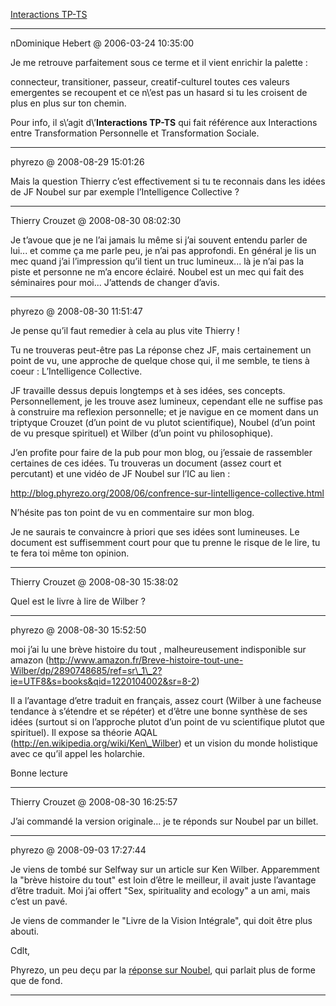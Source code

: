 [Interactions TP-TS](../../../2006/3/interactions-tp-ts.md)

---
nDominique Hebert @ 2006-03-24 10:35:00

Je me retrouve parfaitement sous ce terme et il vient enrichir la palette :

connecteur, transitioner, passeur, creatif-culturel toutes ces valeurs emergentes se recoupent et ce n\’est pas un hasard si tu les croisent de plus en plus sur ton chemin.

Pour info, il s\’agit d\’**Interactions TP-TS** qui fait référence aux Interactions entre Transformation Personnelle et Transformation Sociale.

---

phyrezo @ 2008-08-29 15:01:26

Mais la question Thierry c’est effectivement si tu te reconnais dans les idées de JF Noubel sur par exemple l’Intelligence Collective ?

---

Thierry Crouzet @ 2008-08-30 08:02:30

Je t’avoue que je ne l’ai jamais lu même si j’ai souvent entendu parler de lui... et comme ça me parle peu, je n’ai pas approfondi. En général je lis un mec quand j’ai l’impression qu’il tient un truc lumineux... là je n’ai pas la piste et personne ne m’a encore éclairé. Noubel est un mec qui fait des séminaires pour moi... J’attends de changer d’avis.

---

phyrezo @ 2008-08-30 11:51:47

Je pense qu’il faut remedier à cela au plus vite Thierry ! 

Tu ne trouveras peut-être pas La réponse chez JF, mais certainement un point de vu, une approche de quelque chose qui, il me semble, te tiens à coeur : L’Intelligence Collective.

JF travaille dessus depuis longtemps et à ses idées, ses concepts. Personnellement, je les trouve asez lumineux, cependant elle ne suffise pas à construire ma reflexion personnelle; et je navigue en ce moment dans un triptyque Crouzet (d’un point de vu plutot scientifique), Noubel (d’un point de vu presque spirituel) et Wilber (d’un point vu philosophique). 

J’en profite pour faire de la pub pour mon blog, ou j’essaie de rassembler certaines de ces idées. Tu trouveras un document (assez court et percutant) et une vidéo de JF Noubel sur l’IC au lien : 

http://blog.phyrezo.org/2008/06/confrence-sur-lintelligence-collective.html

N’hésite pas ton point de vu en commentaire sur mon blog.

Je ne saurais te convaincre à priori que ses idées sont lumineuses. Le document est suffisemment court pour que tu prenne le risque de le lire, tu te fera toi même ton opinion.

---

Thierry Crouzet @ 2008-08-30 15:38:02

Quel est le livre à lire de Wilber ?

---

phyrezo @ 2008-08-30 15:52:50

moi j’ai lu une brève histoire du tout , malheureusement indisponible sur amazon (http://www.amazon.fr/Breve-histoire-tout-une-Wilber/dp/2890748685/ref=sr\_1\_2?ie=UTF8&s=books&qid=1220104002&sr=8-2)

Il a l’avantage d’etre traduit en français, assez court (Wilber à une facheuse tendance à s’étendre et se répéter) et d’être une bonne synthèse de ses idées (surtout si on l’approche plutot d’un point de vu scientifique plutot que spirituel). Il expose sa théorie AQAL (http://en.wikipedia.org/wiki/Ken\_Wilber) et un vision du monde holistique avec ce qu’il appel les holarchie.

Bonne lecture

---

Thierry Crouzet @ 2008-08-30 16:25:57

J’ai commandé la version originale... je te réponds sur Noubel par un billet.

---

phyrezo @ 2008-09-03 17:27:44

Je viens de tombé sur Selfway sur un article sur Ken Wilber. Apparemment la "brève histoire du tout" est loin d’être le meilleur, il avait juste l’avantage d’être traduit. Moi j’ai offert "Sex, spirituality and ecology" a un ami, mais c’est un pavé. 

Je viens de commander le "Livre de la Vision Intégrale", qui doit être plus abouti.

Cdlt,

Phyrezo, un peu deçu par la [réponse sur Noubel](http://blog.tcrouzet.com/2008/08/30/les-limites-du-pyramidal/), qui parlait plus de forme que de fond.

---

